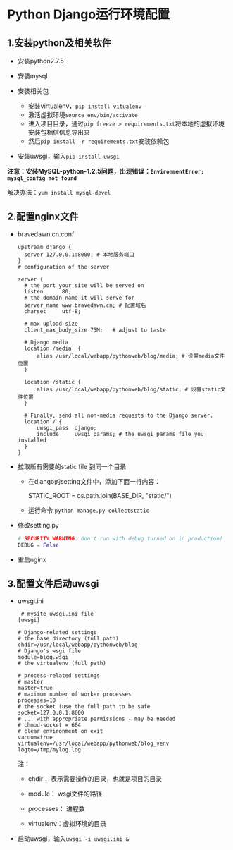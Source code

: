 # Python Django运行环境配置

## 1.安装python及相关软件

* 安装python2.7.5
* 安装mysql
* 安装相关包
  * 安装virtualenv，`pip install vitualenv`
  * 激活虚拟环境`source env/bin/activate`
  * 进入项目目录，通过` pip freeze > requirements.txt `将本地的虚拟环境安装包相信信息导出来
  * 然后`pip install -r requirements.txt`安装依赖包

* 安装uwsgi，输入`pip install uwsgi`

**注意：安装MySQL-python-1.2.5问题，出现错误：`EnvironmentError: mysql_config not found`**

解决办法：`yum install mysql-devel`

## 2.配置nginx文件

* bravedawn.cn.conf

  ```nginx
  upstream django {
  	server 127.0.0.1:8000; # 本地服务端口
  }
  # configuration of the server
  
  server {
  	# the port your site will be served on
  	listen      80;
  	# the domain name it will serve for
  	server_name www.bravedawn.cn; # 配置域名
  	charset     utf-8;
  
  	# max upload size
  	client_max_body_size 75M;   # adjust to taste
  
  	# Django media
  	location /media  {
  	    alias /usr/local/webapp/pythonweb/blog/media; # 设置media文件位置
  	}
  
  	location /static {
  	    alias /usr/local/webapp/pythonweb/blog/static; # 设置static文件位置
  	}
  
  	# Finally, send all non-media requests to the Django server.
  	location / {
  	    uwsgi_pass  django;
  	    include     uwsgi_params; # the uwsgi_params file you installed
  	}
  }
  ```

* 拉取所有需要的static file 到同一个目录

  * 在django的setting文件中，添加下面一行内容：

    STATIC_ROOT = os.path.join(BASE_DIR, "static/")

  * 运行命令
    `python manage.py collectstatic`

* 修改setting.py

  ```python
  # SECURITY WARNING: don't run with debug turned on in production!
  DEBUG = False
  ```

* 重启nginx

## 3.配置文件启动uwsgi

* uwsgi.ini

  ```
   # mysite_uwsgi.ini file
  [uwsgi]
  
  # Django-related settings
  # the base directory (full path)
  chdir=/usr/local/webapp/pythonweb/blog
  # Django's wsgi file
  module=blog.wsgi
  # the virtualenv (full path)
  
  # process-related settings
  # master
  master=true
  # maximum number of worker processes
  processes=10
  # the socket (use the full path to be safe
  socket=127.0.0.1:8000
  # ... with appropriate permissions - may be needed
  # chmod-socket = 664
  # clear environment on exit
  vacuum=true
  virtualenv=/usr/local/webapp/pythonweb/blog_venv
  logto=/tmp/mylog.log
  ```

  注：

  * chdir： 表示需要操作的目录，也就是项目的目录
        

  * module： wsgi文件的路径
        

  * processes： 进程数
        

  * virtualenv：虚拟环境的目录

* 启动uwsgi，输入`uwsgi -i uwsgi.ini &`